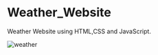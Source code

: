 # Weather_Website
Weather Website using HTML,CSS and JavaScript.


![weather](https://user-images.githubusercontent.com/85746731/201137586-b62353b5-c5c4-41d5-a4e2-9a9dc1548403.png)
